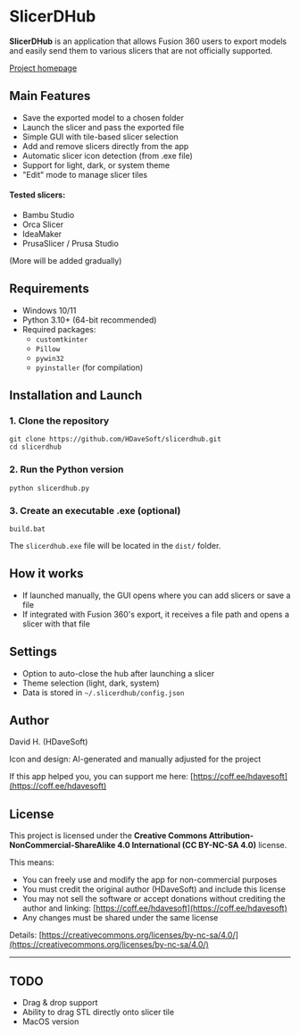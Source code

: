 # SlicerDHub

**SlicerDHub** is an application that allows Fusion 360 users to export models and easily send them to various slicers that are not officially supported.

[Project homepage](https://github.com/HDaveSoft/SlicerDHub)

## Main Features

- Save the exported model to a chosen folder
- Launch the slicer and pass the exported file
- Simple GUI with tile-based slicer selection
- Add and remove slicers directly from the app
- Automatic slicer icon detection (from .exe file)
- Support for light, dark, or system theme
- "Edit" mode to manage slicer tiles

#### Tested slicers:

- Bambu Studio
- Orca Slicer
- IdeaMaker
- PrusaSlicer / Prusa Studio

(More will be added gradually)

## Requirements

- Windows 10/11
- Python 3.10+ (64-bit recommended)
- Required packages:
  - `customtkinter`
  - `Pillow`
  - `pywin32`
  - `pyinstaller` (for compilation)

## Installation and Launch

### 1. Clone the repository

```
git clone https://github.com/HDaveSoft/slicerdhub.git
cd slicerdhub
```

### 2. Run the Python version

```
python slicerdhub.py
```

### 3. Create an executable .exe (optional)

```
build.bat
```

The `slicerdhub.exe` file will be located in the `dist/` folder.

## How it works

- If launched manually, the GUI opens where you can add slicers or save a file
- If integrated with Fusion 360's export, it receives a file path and opens a slicer with that file

## Settings

- Option to auto-close the hub after launching a slicer
- Theme selection (light, dark, system)
- Data is stored in `~/.slicerdhub/config.json`

## Author

David H. (HDaveSoft)

Icon and design: AI-generated and manually adjusted for the project

If this app helped you, you can support me here: [https://coff.ee/hdavesoft](https://coff.ee/hdavesoft)

## License

This project is licensed under the **Creative Commons Attribution-NonCommercial-ShareAlike 4.0 International (CC BY-NC-SA 4.0)** license.

This means:

- You can freely use and modify the app for non-commercial purposes
- You must credit the original author (HDaveSoft) and include this license
- You may not sell the software or accept donations without crediting the author and linking: [https://coff.ee/hdavesoft](https://coff.ee/hdavesoft)
- Any changes must be shared under the same license

Details: [https://creativecommons.org/licenses/by-nc-sa/4.0/](https://creativecommons.org/licenses/by-nc-sa/4.0/)

---

## TODO

- Drag & drop support
- Ability to drag STL directly onto slicer tile
- MacOS version

